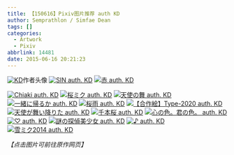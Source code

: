 ```yaml
---
title: 【150616】Pixiv图片推荐 auth KD
author: Semprathlon / Simfae Dean
tags: []
categories:
  - Artwork
  - Pixiv
abbrlink: 14481
date: 2015-06-16 20:21:23
---
```

<a href="http://www.pixiv.net/member_illust.php?id=395595" ><img src="__ASSETS_HOST_NAME__/2015/06/KD.jpg" alt="KD" /></a>作者头像
<a href=" http://www.pixiv.net/member_illust.php?mode=medium&illust_id=38686416"><img data-src="http://i1.pixiv.net/img-original/img/2013/09/23/00/07/43/38686416_p0.jpg" src="__ASSETS_HOST_NAME__/2015/06/SIN-auth.-KD.jpg" alt="SIN auth. KD"/></a>
<a href=" http://www.pixiv.net/member_illust.php?mode=medium&illust_id=44853545"><img data-src="http://i2.pixiv.net/img-original/img/2014/07/22/21/28/23/44853545_p0.jpg" src="__ASSETS_HOST_NAME__/2015/06/44853545_p0.jpg" alt="赤 auth. KD"/></a>

<!--more-->
<a href=" http://www.pixiv.net/member_illust.php?mode=medium&illust_id=48801905"><img data-src="http://i2.pixiv.net/img-original/img/2015/02/17/00/08/15/48801905_p0.jpg" src="__ASSETS_HOST_NAME__/2015/06/Chiaki-auth.-KD.jpg" alt="Chiaki auth. KD"/></a>
<a href=" http://www.pixiv.net/member_illust.php?mode=medium&illust_id=47249666"><img data-src="http://i3.pixiv.net/img-original/img/2014/11/25/00/05/45/47249666_p0.jpg" src="__ASSETS_HOST_NAME__/2015/06/47249666_p0.jpg" alt="桜ミク auth. KD"/></a>
<a href=" http://www.pixiv.net/member_illust.php?mode=medium&illust_id=46244443"><img data-src="http://i4.pixiv.net/img-original/img/2014/09/29/00/18/46/46244443_p0.jpg" src="__ASSETS_HOST_NAME__/2015/06/46244443_p0.jpg" alt="天使の舞 auth. KD"/></a>
<a href=" http://www.pixiv.net/member_illust.php?mode=medium&illust_id=47642536"><img data-src="http://i1.pixiv.net/img-original/img/2014/12/20/07/41/36/47642536_p0.jpg" src="__ASSETS_HOST_NAME__/2015/06/47642536_p0.jpg" alt="一緒に帰るか auth. KD"/></a>
<a href=" http://www.pixiv.net/member_illust.php?mode=medium&illust_id=42264178"><img data-src="http://i3.pixiv.net/img-original/img/2014/03/16/00/06/34/42264178_p0.jpg" src="__ASSETS_HOST_NAME__/2015/06/42264178_p0.jpg" alt="桜雨 auth. KD"/></a>
<a href=" http://www.pixiv.net/member_illust.php?mode=medium&illust_id=43454390"><img data-src="http://i3.pixiv.net/img-original/img/2014/05/12/00/28/09/43454390_p0.jpg" src="__ASSETS_HOST_NAME__/2015/06/43454390_p0.jpg" alt="【合作絵】Type-2020 auth. KD"/></a>
<a href=" http://www.pixiv.net/member_illust.php?mode=medium&illust_id=43539643"><img data-src="http://i4.pixiv.net/img-original/img/2014/05/17/00/45/03/43539643_p0.jpg" src="__ASSETS_HOST_NAME__/2015/06/43539643_p0.jpg" alt="天使が舞い降りた auth. KD"/></a>
<a href=" http://www.pixiv.net/member_illust.php?mode=medium&illust_id=44093836"><img data-src="http://i1.pixiv.net/img-original/img/2014/06/15/00/04/42/44093836_p0.jpg" src="__ASSETS_HOST_NAME__/2015/06/44093836_p0.jpg" alt="千本桜 auth. KD"/></a>
<a href=" http://www.pixiv.net/member_illust.php?mode=medium&illust_id=44274299"><img data-src="http://i4.pixiv.net/img-original/img/2014/06/24/00/03/57/44274299_p0.jpg" src="__ASSETS_HOST_NAME__/2015/06/44274299_p0.jpg" alt="心の色。君の色。 auth. KD"/></a>
<a href=" http://www.pixiv.net/member_illust.php?mode=medium&illust_id=38843201"><img data-src="http://i2.pixiv.net/img-original/img/2013/10/01/00/04/36/38843201_p0.jpg" src="__ASSETS_HOST_NAME__/2015/06/38843201_p0.jpg" alt="♡ auth. KD"/></a>
<a href=" http://www.pixiv.net/member_illust.php?mode=medium&illust_id=38938973"><img data-src="http://i2.pixiv.net/img-original/img/2013/10/06/00/10/05/38938973_p0.jpg" src="__ASSETS_HOST_NAME__/2015/06/38938973_p0.jpg" alt="謎の探偵美少女 auth. KD"/></a>
<a href=" http://www.pixiv.net/member_illust.php?mode=medium&illust_id=39930497"><img data-src="http://i2.pixiv.net/img-original/img/2013/11/25/00/03/22/39930497_p0.jpg" src="__ASSETS_HOST_NAME__/2015/06/39930497_p0.jpg" alt="♪ auth. KD"/></a>
<a href=" http://www.pixiv.net/member_illust.php?mode=medium&illust_id=41745586"><img data-src="http://i3.pixiv.net/img-original/img/2014/02/20/00/07/24/41745586_p0.jpg" src="__ASSETS_HOST_NAME__/2015/06/41745586_p0.jpg" alt="雪ミク2014 auth. KD"/></a>

<em>【点击图片可前往原作网页】</em>
